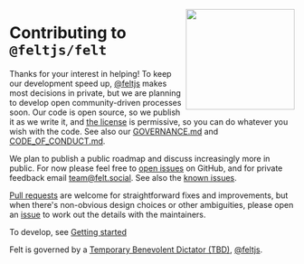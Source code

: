 [<img src="/src/static/felt.png" align="right" width="192" height="178">](https://felt.dev)

# Contributing to `@feltjs/felt`

Thanks for your interest in helping!
To keep our development speed up,
[@feltjs](https://github.com/feltjs) makes most decisions in private,
but we are planning to develop open community-driven processes soon.
Our code is open source, so we publish it as we write it,
and [the license](LICENSE) is permissive, so you can do whatever you wish with the code.
See also our [GOVERNANCE.md](GOVERNANCE.md)
and [CODE_OF_CONDUCT.md](CODE_OF_CONDUCT.md).

We plan to publish a public roadmap and discuss increasingly more in public.
For now please feel free to
[open issues](https://github.com/feltjs/felt/issues) on GitHub,
and for private feedback email [team@felt.social](mailto:team@felt.social).
See also the [known issues](https://www.felt.dev/docs/guide/user/known-issues).

[Pull requests](https://github.com/feltjs/felt/pulls)
are welcome for straightforward fixes and improvements,
but when there's non-obvious design choices or other ambiguities,
please open an [issue](https://github.com/feltjs/felt/issues)
to work out the details with the maintainers.

To develop, see [Getting started](https://felt.dev/docs/guide/admin/getting-started)

Felt is governed by a
[Temporary Benevolent Dictator (TBD)](GOVERNANCE.md),
[@feltjs](https://github.com/feltjs).
